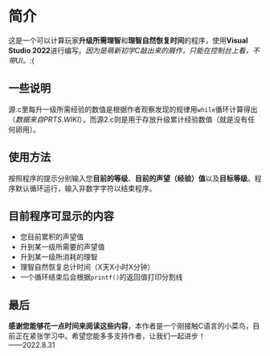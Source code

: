 # 简介
这是一个可以计算玩家**升级所需理智**和**理智自然恢复时间**的程序，使用**Visual Studio 2022**进行编写。*因为是萌新初学C敲出来的屑作，只能在控制台上看，不带UI。*:(
## 一些说明
源.c里每升一级所需经验的数值是根据作者观察发现的规律用`while`循环计算得出（*数据来自PRTS.WIKI*），而源2.c则是用于存放升级累计经验数值（就是没有任何卵用）。
## 使用方法
按照程序的提示分别输入您**目前的等级**、**目前的声望（经验）值**以及**目标等级**。程序默认循环运行，输入非数字字符以结束程序。
## 目前程序可显示的内容
* 您目前累积的声望值
* 升到某一级所需要的声望值
* 升到某一级所消耗的理智
* 理智自然恢复总计时间（X天X小时X分钟）
* 一个循环结束后会根据`printf()`的返回值打印分割线
## 最后
**感谢您能够花一点时间来阅读这些内容**，本作者是一个刚接触C语言的小菜鸟，目前正在紧张学习中。希望您能多多支持作者，让我们一起进步！  
——2022.8.31
